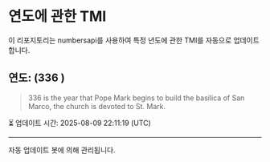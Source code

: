 
# 연도에 관한 TMI

이 리포지토리는 numbersapi를 사용하여 특정 년도에 관한 TMI를 자동으로 업데이트합니다.

## 연도: (336 )
> 336 is the year that Pope Mark begins to build the basilica of San Marco, the church is devoted to St. Mark.

⏳ 업데이트 시간: 2025-08-09 22:11:19 (UTC)

---
자동 업데이트 봇에 의해 관리됩니다.
